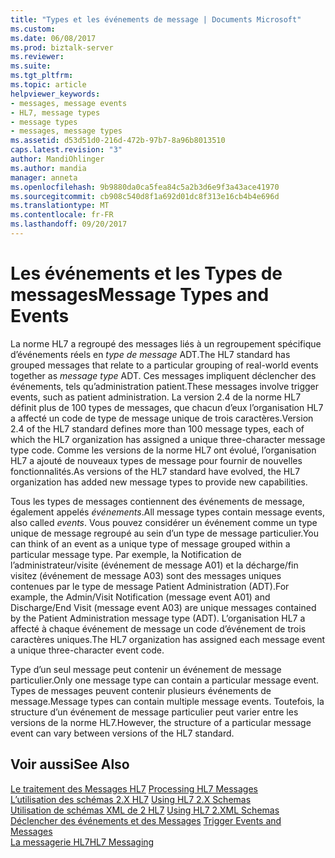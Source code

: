 ```yaml
---
title: "Types et les événements de message | Documents Microsoft"
ms.custom: 
ms.date: 06/08/2017
ms.prod: biztalk-server
ms.reviewer: 
ms.suite: 
ms.tgt_pltfrm: 
ms.topic: article
helpviewer_keywords:
- messages, message events
- HL7, message types
- message types
- messages, message types
ms.assetid: d53d51d0-216d-472b-97b7-8a96b8013510
caps.latest.revision: "3"
author: MandiOhlinger
ms.author: mandia
manager: anneta
ms.openlocfilehash: 9b9880da0ca5fea84c5a2b3d6e9f3a43ace41970
ms.sourcegitcommit: cb908c540d8f1a692d01dc8f313e16cb4b4e696d
ms.translationtype: MT
ms.contentlocale: fr-FR
ms.lasthandoff: 09/20/2017
---
```

# <a name="message-types-and-events"></a><span data-ttu-id="fa041-102">Les événements et les Types de messages</span><span class="sxs-lookup"><span data-stu-id="fa041-102">Message Types and Events</span></span>
<span data-ttu-id="fa041-103">La norme HL7 a regroupé des messages liés à un regroupement spécifique d’événements réels en *type de message* ADT.</span><span class="sxs-lookup"><span data-stu-id="fa041-103">The HL7 standard has grouped messages that relate to a particular grouping of real-world events together as *message type* ADT.</span></span> <span data-ttu-id="fa041-104">Ces messages impliquent déclencher des événements, tels qu’administration patient.</span><span class="sxs-lookup"><span data-stu-id="fa041-104">These messages involve trigger events, such as patient administration.</span></span> <span data-ttu-id="fa041-105">La version 2.4 de la norme HL7 définit plus de 100 types de messages, que chacun d’eux l’organisation HL7 a affecté un code de type de message unique de trois caractères.</span><span class="sxs-lookup"><span data-stu-id="fa041-105">Version 2.4 of the HL7 standard defines more than 100 message types, each of which the HL7 organization has assigned a unique three-character message type code.</span></span> <span data-ttu-id="fa041-106">Comme les versions de la norme HL7 ont évolué, l’organisation HL7 a ajouté de nouveaux types de message pour fournir de nouvelles fonctionnalités.</span><span class="sxs-lookup"><span data-stu-id="fa041-106">As versions of the HL7 standard have evolved, the HL7 organization has added new message types to provide new capabilities.</span></span>  
  
 <span data-ttu-id="fa041-107">Tous les types de messages contiennent des événements de message, également appelés *événements*.</span><span class="sxs-lookup"><span data-stu-id="fa041-107">All message types contain message events, also called *events*.</span></span> <span data-ttu-id="fa041-108">Vous pouvez considérer un événement comme un type unique de message regroupé au sein d’un type de message particulier.</span><span class="sxs-lookup"><span data-stu-id="fa041-108">You can think of an event as a unique type of message grouped within a particular message type.</span></span> <span data-ttu-id="fa041-109">Par exemple, la Notification de l’administrateur/visite (événement de message A01) et la décharge/fin visitez (événement de message A03) sont des messages uniques contenues par le type de message Patient Administration (ADT).</span><span class="sxs-lookup"><span data-stu-id="fa041-109">For example, the Admin/Visit Notification (message event A01) and Discharge/End Visit (message event A03) are unique messages contained by the Patient Administration message type (ADT).</span></span> <span data-ttu-id="fa041-110">L’organisation HL7 a affecté à chaque événement de message un code d’événement de trois caractères uniques.</span><span class="sxs-lookup"><span data-stu-id="fa041-110">The HL7 organization has assigned each message event a unique three-character event code.</span></span>  
  
 <span data-ttu-id="fa041-111">Type d’un seul message peut contenir un événement de message particulier.</span><span class="sxs-lookup"><span data-stu-id="fa041-111">Only one message type can contain a particular message event.</span></span> <span data-ttu-id="fa041-112">Types de messages peuvent contenir plusieurs événements de message.</span><span class="sxs-lookup"><span data-stu-id="fa041-112">Message types can contain multiple message events.</span></span> <span data-ttu-id="fa041-113">Toutefois, la structure d’un événement de message particulier peut varier entre les versions de la norme HL7.</span><span class="sxs-lookup"><span data-stu-id="fa041-113">However, the structure of a particular message event can vary between versions of the HL7 standard.</span></span>  
  
## <a name="see-also"></a><span data-ttu-id="fa041-114">Voir aussi</span><span class="sxs-lookup"><span data-stu-id="fa041-114">See Also</span></span>  
 <span data-ttu-id="fa041-115">[Le traitement des Messages HL7](../../adapters-and-accelerators/accelerator-hl7/processing-hl7-messages.md) </span><span class="sxs-lookup"><span data-stu-id="fa041-115">[Processing HL7 Messages](../../adapters-and-accelerators/accelerator-hl7/processing-hl7-messages.md) </span></span>  
 <span data-ttu-id="fa041-116">[L’utilisation des schémas 2.X HL7](../../adapters-and-accelerators/accelerator-hl7/using-hl7-2-x-schemas.md) </span><span class="sxs-lookup"><span data-stu-id="fa041-116">[Using HL7 2.X Schemas](../../adapters-and-accelerators/accelerator-hl7/using-hl7-2-x-schemas.md) </span></span>  
 <span data-ttu-id="fa041-117">[Utilisation de schémas XML de 2 HL7](../../adapters-and-accelerators/accelerator-hl7/using-hl7-2-xml-schemas.md) </span><span class="sxs-lookup"><span data-stu-id="fa041-117">[Using HL7 2.XML Schemas](../../adapters-and-accelerators/accelerator-hl7/using-hl7-2-xml-schemas.md) </span></span>  
 <span data-ttu-id="fa041-118">[Déclencher des événements et des Messages](../../adapters-and-accelerators/accelerator-hl7/trigger-events-and-messages.md) </span><span class="sxs-lookup"><span data-stu-id="fa041-118">[Trigger Events and Messages](../../adapters-and-accelerators/accelerator-hl7/trigger-events-and-messages.md) </span></span>  
 [<span data-ttu-id="fa041-119">La messagerie HL7</span><span class="sxs-lookup"><span data-stu-id="fa041-119">HL7 Messaging</span></span>](../../adapters-and-accelerators/accelerator-hl7/hl7-messaging.md)